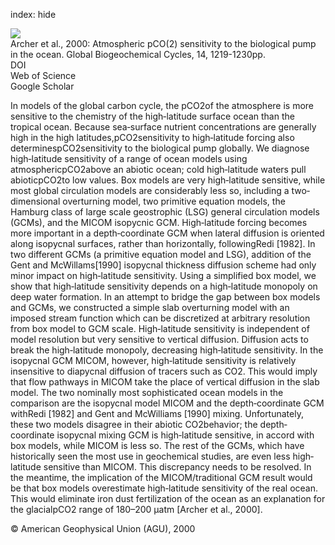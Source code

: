 index: hide

<div class="Citation">
    <div class="Citation-thumb CitationThumb-linked"  data-href="https://doi.org/10.1029/1999gb001216">
      <img src="https://static.claimspace.cloud/climate-study-static/refs/thumbs/9/Archer_et_al_2000-thumb.png" />
    </div>

  <div class="Citation-body">
    <div class="Citation-text">Archer et al., 2000: Atmospheric pCO(2) sensitivity to the biological pump in the ocean. <span class="Article-journal">Global Biogeochemical Cycles, </span><span class="Article-volume">14, </span>1219-1230pp.</div>
    <div class="Citation-links">
      <div class="CitationLink" data-href="https://doi.org/10.1029/1999gb001216">
        <div class="CitationLink-icon CitationLink-Doi"></div>
        <div class="CitationLink-text">DOI</div>
      </div>
      <div class="CitationLink" data-href="http://cel.webofknowledge.com/InboundService.do?customersID=atyponcel&smartRedirect=yes&mode=FullRecord&IsProductCode=Yes&product=CEL&Init=Yes&Func=Frame&action=retrieve&SrcApp=literatum&SrcAuth=atyponcel&SID=7CNc3cIRaBKjGbSujFM&UT=WOS:000166341000018">
        <div class="CitationLink-icon CitationLink-Isi"></div>
        <div class="CitationLink-text">Web of Science</div>
      </div>
      <div class="CitationLink" data-href="https://scholar.google.com/scholar?q=10.1029/1999gb001216">
        <div class="CitationLink-icon CitationLink-Scholar"></div>
        <div class="CitationLink-text">Google Scholar</div>
      </div>
    </div>
  </div>
</div>

In models of the global carbon cycle, the pCO2of the atmosphere is more sensitive to the chemistry of the high‐latitude surface ocean than the tropical ocean. Because sea‐surface nutrient concentrations are generally high in the high latitudes,pCO2sensitivity to high‐latitude forcing also determinespCO2sensitivity to the biological pump globally. We diagnose high‐latitude sensitivity of a range of ocean models using atmosphericpCO2above an abiotic ocean; cold high‐latitude waters pull abioticpCO2to low values. Box models are very high‐latitude sensitive, while most global circulation models are considerably less so, including a two‐dimensional overturning model, two primitive equation models, the Hamburg class of large scale geostrophic (LSG) general circulation models (GCMs), and the MICOM isopycnic GCM. High‐latitude forcing becomes more important in a depth‐coordinate GCM when lateral diffusion is oriented along isopycnal surfaces, rather than horizontally, followingRedi [1982]. In two different GCMs (a primitive equation model and LSG), addition of the Gent and McWillams[1990] isopycnal thickness diffusion scheme had only minor impact on high‐latitude sensitivity. Using a simplified box model, we show that high‐latitude sensitivity depends on a high‐latitude monopoly on deep water formation. In an attempt to bridge the gap between box models and GCMs, we constructed a simple slab overturning model with an imposed stream function which can be discretized at arbitrary resolution from box model to GCM scale. High‐latitude sensitivity is independent of model resolution but very sensitive to vertical diffusion. Diffusion acts to break the high‐latitude monopoly, decreasing high‐latitude sensitivity. In the isopycnal GCM MICOM, however, high‐latitude sensitivity is relatively insensitive to diapycnal diffusion of tracers such as CO2. This would imply that flow pathways in MICOM take the place of vertical diffusion in the slab model. The two nominally most sophisticated ocean models in the comparison are the isopycnal model MICOM and the depth‐coordinate GCM withRedi [1982] and Gent and McWilliams [1990] mixing. Unfortunately, these two models disagree in their abiotic CO2behavior; the depth‐coordinate isopycnal mixing GCM is high‐latitude sensitive, in accord with box models, while MICOM is less so. The rest of the GCMs, which have historically seen the most use in geochemical studies, are even less high‐latitude sensitive than MICOM. This discrepancy needs to be resolved. In the meantime, the implication of the MICOM/traditional GCM result would be that box models overestimate high‐latitude sensitivity of the real ocean. This would eliminate iron dust fertilization of the ocean as an explanation for the glacialpCO2 range of 180–200 μatm [Archer et al., 2000].

<div class="Citation-copy">
&copy; American Geophysical Union (AGU), 2000
</div>